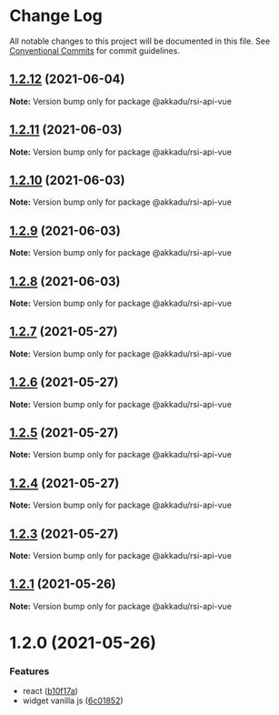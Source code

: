 # Change Log

All notable changes to this project will be documented in this file.
See [Conventional Commits](https://conventionalcommits.org) for commit guidelines.

## [1.2.12](https://github.com/Akkadu/rsi-api-widgets/compare/@akkadu/rsi-api-vue@1.2.11...@akkadu/rsi-api-vue@1.2.12) (2021-06-04)

**Note:** Version bump only for package @akkadu/rsi-api-vue





## [1.2.11](https://github.com/Akkadu/rsi-api-widgets/compare/@akkadu/rsi-api-vue@1.2.10...@akkadu/rsi-api-vue@1.2.11) (2021-06-03)

**Note:** Version bump only for package @akkadu/rsi-api-vue





## [1.2.10](https://github.com/Akkadu/rsi-api-widgets/compare/@akkadu/rsi-api-vue@1.2.9...@akkadu/rsi-api-vue@1.2.10) (2021-06-03)

**Note:** Version bump only for package @akkadu/rsi-api-vue





## [1.2.9](https://github.com/Akkadu/rsi-api-widgets/compare/@akkadu/rsi-api-vue@1.2.8...@akkadu/rsi-api-vue@1.2.9) (2021-06-03)

**Note:** Version bump only for package @akkadu/rsi-api-vue





## [1.2.8](https://github.com/Akkadu/rsi-api-widgets/compare/@akkadu/rsi-api-vue@1.2.7...@akkadu/rsi-api-vue@1.2.8) (2021-06-03)

**Note:** Version bump only for package @akkadu/rsi-api-vue





## [1.2.7](https://github.com/Akkadu/rsi-api-widgets/compare/@akkadu/rsi-api-vue@1.2.6...@akkadu/rsi-api-vue@1.2.7) (2021-05-27)

**Note:** Version bump only for package @akkadu/rsi-api-vue





## [1.2.6](https://github.com/Akkadu/rsi-api-widgets/compare/@akkadu/rsi-api-vue@1.2.5...@akkadu/rsi-api-vue@1.2.6) (2021-05-27)

**Note:** Version bump only for package @akkadu/rsi-api-vue





## [1.2.5](https://github.com/Akkadu/rsi-api-widgets/compare/@akkadu/rsi-api-vue@1.2.4...@akkadu/rsi-api-vue@1.2.5) (2021-05-27)

**Note:** Version bump only for package @akkadu/rsi-api-vue





## [1.2.4](https://github.com/Akkadu/rsi-api-widgets/compare/@akkadu/rsi-api-vue@1.2.3...@akkadu/rsi-api-vue@1.2.4) (2021-05-27)

**Note:** Version bump only for package @akkadu/rsi-api-vue





## [1.2.3](https://github.com/Akkadu/rsi-api-widgets/compare/@akkadu/rsi-api-vue@1.2.1...@akkadu/rsi-api-vue@1.2.3) (2021-05-27)

**Note:** Version bump only for package @akkadu/rsi-api-vue





## [1.2.1](https://github.com/Akkadu/rsi-api-widgets/compare/@akkadu/rsi-api-vue@1.2.0...@akkadu/rsi-api-vue@1.2.1) (2021-05-26)

**Note:** Version bump only for package @akkadu/rsi-api-vue





# 1.2.0 (2021-05-26)


### Features

* react ([b10f17a](https://github.com/Akkadu/rsi-api-widgets/commit/b10f17ae9b03467880473c7f05db6ffe2d688330))
* widget vanilla js ([6c01852](https://github.com/Akkadu/rsi-api-widgets/commit/6c018525465474deae3e6912eac82c92ce43f7bc))

